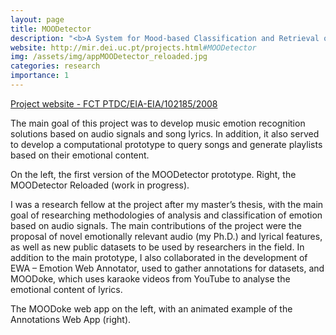 ```yaml
---
layout: page
title: MOODetector
description: "<b>A System for Mood-based Classification and Retrieval of Audio Music</b> | May 2010 - November 2013 (42 months) | <i>Financed by the FCT: 77 304 €</i>"
website: http://mir.dei.uc.pt/projects.html#MOODetector
img: /assets/img/appMOODetector_reloaded.jpg
categories: research
importance: 1
---
```

<a href="{{page.website}}" target="_blank">Project website - FCT PTDC/EIA-EIA/102185/2008</a>

The main goal of this project was to develop music emotion recognition solutions based on audio signals and song lyrics. In addition, it also served to develop a computational prototype to query songs and generate playlists based on their emotional content.

<div class="row">
    <div class="col-sm mt-3 mt-md-0">
        <img class="img-fluid rounded z-depth-1" src="{{ '/assets/img/appMOODetector.png' | relative_url }}" alt="" title="MOODetector Prototype v1"/>
    </div>
    <div class="col-sm mt-3 mt-md-0">
        <img class="img-fluid rounded z-depth-1" src="{{ '/assets/img/appMOODetector_reloaded.jpg' | relative_url }}" alt="" title="MOODetector Reloaded (WIP)"/>
    </div>

</div>
<div class="caption">
    On the left, the first version of the MOODetector prototype. Right, the MOODetector Reloaded (work in progress).
</div>

I was a research fellow at the project after my master’s thesis, with the main goal of
researching methodologies of analysis and classification of emotion based on audio
signals. The main contributions of the project were the proposal of novel emotionally relevant audio (my Ph.D.) and lyrical features, as well as new public datasets to be used by researchers in the field. In addition to the main prototype, I also collaborated
in the development of EWA – Emotion Web Annotator, used to gather annotations
for datasets, and MOODoke, which uses karaoke videos from YouTube to analyse
the emotional content of lyrics.

<div class="row">
    <div class="col-sm mt-3 mt-md-0">
        <img class="img-fluid rounded z-depth-1" src="{{ '/assets/img/moodoke.png' | relative_url }}" alt="" title="MOODoke web application"/>
    </div>
    <div class="col-sm mt-3 mt-md-0">
        <img class="img-fluid rounded z-depth-1" src="{{ '/assets/img/awa_prototype.gif' | relative_url }}" alt="" title="Annotations Web App"/>
    </div>

</div>
<div class="caption">
    The MOODoke web app on the left, with an animated example of the Annotations Web App (right).
</div>
